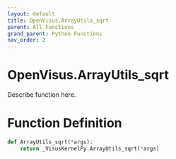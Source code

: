 ```yaml
---
layout: default
title: OpenVisus.ArrayUtils_sqrt
parent: All Functions
grand_parent: Python Functions
nav_order: 2
---
```


# OpenVisus.ArrayUtils_sqrt

Describe function here.

# Function Definition

```python
def ArrayUtils_sqrt(*args):
    return _VisusKernelPy.ArrayUtils_sqrt(*args)
```